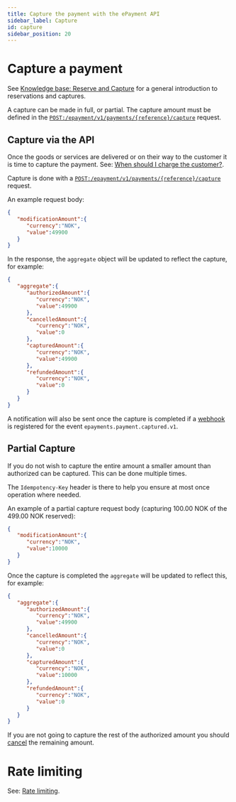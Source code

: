 ```yaml
---
title: Capture the payment with the ePayment API
sidebar_label: Capture
id: capture
sidebar_position: 20
---
```


# Capture a payment

See
[Knowledge base: Reserve and Capture](https://developer.vippsmobilepay.com/docs/knowledge-base/reserve-and-capture)
for a general introduction to reservations and captures.

A capture can be made in full, or partial.
The capture amount must be defined in the
[`POST:/epayment/v1/payments/{reference}/capture`][capture-payment-endpoint]
request.

## Capture via the API

Once the goods or services are delivered or on their way to the customer it is time to capture the payment.
See:
[When should I charge the customer?](https://developer.vippsmobilepay.com/docs/knowledge-base/reserve-and-capture/#when-should-i-charge-the-customer).

Capture is done with a
[`POST:/epayment/v1/payments/{reference}/capture`][capture-payment-endpoint]
request.

An example request body:

```json
{
   "modificationAmount":{
      "currency":"NOK",
      "value":49900
   }
}
```

In the response, the `aggregate` object will be updated to reflect the capture, for example:

```json
{
   "aggregate":{
      "authorizedAmount":{
         "currency":"NOK",
         "value":49900
      },
      "cancelledAmount":{
         "currency":"NOK",
         "value":0
      },
      "capturedAmount":{
         "currency":"NOK",
         "value":49900
      },
      "refundedAmount":{
         "currency":"NOK",
         "value":0
      }
   }
}
```

A notification will also be sent once the capture is completed if a
[webhook](../features/webhooks.md) is registered for the event `epayments.payment.captured.v1`.

## Partial Capture

If you do not wish to capture the entire amount a smaller amount than authorized can be captured. This can be done multiple times.

The `Idempotency-Key` header is there to help you ensure at most once operation where needed.

An example of a partial capture request body (capturing 100.00 NOK of the 499.00 NOK reserved):

```json
{
   "modificationAmount":{
      "currency":"NOK",
      "value":10000
   }
}
```

Once the capture is completed the `aggregate` will be updated to reflect this, for example:

```json
{
   "aggregate":{
      "authorizedAmount":{
         "currency":"NOK",
         "value":49900
      },
      "cancelledAmount":{
         "currency":"NOK",
         "value":0
      },
      "capturedAmount":{
         "currency":"NOK",
         "value":10000
      },
      "refundedAmount":{
         "currency":"NOK",
         "value":0
      }
   }
}
```

If you are not going to capture the rest of the authorized amount you should
[cancel](cancel.md#cancel-after-a-partial-capture) the remaining amount.

# Rate limiting

See:
[Rate limiting](../#rate-limiting).

[capture-payment-endpoint]: https://developer.vippsmobilepay.com/api/epayment#tag/AdjustPayments/operation/capturePayment
